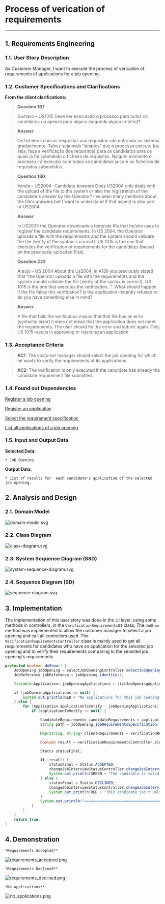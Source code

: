 # Process of verication of requirements

--------

## 1. Requirements Engineering

### 1.1. User Story Description

As Customer Manager, I want to execute the process of verication of requirements of applications for a job opening.

### 1.2. Customer Specifications and Clarifications

**From the client clarifications:**


> **Question 167** 
> 
> Gustavo – US1015 
> Deve ser executado o processo para todos os candidatos ou apenas para alguns (segundo algum critério)?
>
> **Answer**
> 
> Os ficheiros com as respostas aos requisitos vão entrando no sistema gradualmente. Talvez seja mais “simples” 
que o processo execute (ou seja, faça a verificação dos requisitos) para os candidatos para os quais já foi submetido o ficheiro de
requisitos. Nalgum momento o processo irá executar com todos os candidatos já com os ficheiros de requisitos submetidos.



> **Question 180**
> 
>Varela – US2004 -Candidate Answers 
> Does US2004 only deals with the upload of the file to the system or also the registration of the candidate's answer by the Operator?
> I've seen many mentions about the file's answers but I want to understand if that aspect is also part of US2004.
>
> **Answer**
> 
> In US2003 the Operator downloads a template file that he/she uses to register the candidate requirements. In US 2004, the Operator uploads a file with the requirements and the system should validate the file (verify of the syntax is correct). US 1015 is the one that executes the 
verification of requirements for the candidates (based on the previously uploaded files).


> **Question 223**
> 
>Araújo – US 2004 
> About the Us2004, in A180 you previously stated that "the Operator uploads a file with the requirements and 
the system should validate the file (verify of the syntax is correct). US 1015 is the one that executes the verification...". What should happen 
if the file failes this verification? Is the application instantly refused or do you have something else in mind?
>
> **Answer**
> 
> A file that fails the verification means that that file has an error (syntactic error) it does not mean that the application does not meet 
the requirements. The user should fix the error and submit again. Only US 1015 results in approving or rejecting an application.


### 1.3. Acceptance Criteria

> **AC1:**
> The costumer manager should select the job opening for which he wants to verify the requirements of its applications.

> **AC2:**
> The verification is only executed if the candidate has already the candidate requirement file submitted.


### 1.4. Found out Dependencies


[Register a job opening](..%2F..%2FSprintB%2Fadd-jobOpening)

[Register an application](..%2F..%2FSprintB%2Fregister-an-application)

[Select the requirement specification](..%2F..%2FSprintB%2Fselect-the-requirements-specification)

[List all applications of a job opening](..%2F..%2FSprintB%2Flist-job-openings'-application)





### 1.5. Input and Output Data

**Selected Data:**

    * Job Opening

**Output Data:**

    * List of results for  each candidate's application of the selected job opening.




## 2. Analysis and Design

### 2.1. Domain Model
![domain-model.svg](domain-model.svg)

### 2.2. Class Diagram
![class-diagram.svg](class-diagram.svg)

### 2.3. System Sequence Diagram (SSD)
![system-sequence-diagram.svg](system-sequence-diagram.svg)

### 2.4. Sequence Diagram (SD)
![sequence-diagram.svg](sequence-diagram.svg)


## 3. Implementation

The implementation of this user story was done in the UI layer, using some methods in  controllers, in the `VerificationRequirementsUI` class. 
The `doShow` method was implemented to allow the customer manager to select a job opening and call all controllers used.
The `VerificationRequirementsController` class is mainly used to get all requirements for candidates who have an application for the selected job opening and to verify their requirements comparing to the selected job opening's requirements.

```java
protected boolean doShow() {
    JobOpening jobOpening = selectJobOpeningController.selectJobOpening();
    JobReference jobReference = jobOpening.identity();

    Iterable<Application> jobOpeningApplications = listJobOpeningApplicationsController.allApplicationsOfJobOpening(jobReference);

    if (jobOpeningApplications == null) {
        System.out.println(RED + "No applications for this job opening" + RESET);
    } else {
        for (Application applicationToVerify : jobOpeningApplications) {
            if (applicationToVerify != null) {

                CandidateRequirements candidateRequirements = applicationToVerify.candidateRequirements();
                String path = jobOpening.jobRequirementsSpecification().jobRequirementsPath();

                Map<String, String> clientRequirements = verificationRequirementsController.mapCandidate(candidateRequirements.candidateRequirements());

                boolean result = verificationRequirementsController.pluginRequirements(path, clientRequirements);

                Status statusFinal;

                if (result) {
                    statusFinal = Status.ACCEPTED;
                    changeJobInterviewStatusController.changeJobInterviewStatus(statusFinal, applicationToVerify);
                    System.out.println(GREEN + "The candidate is valid for this job opening" + RESET);
                } else {
                    statusFinal = Status.DECLINED;
                    changeJobInterviewStatusController.changeJobInterviewStatus(statusFinal, applicationToVerify);
                    System.out.println(RED + "This candidate isn't valid for this job opening" + RESET);
                }
                System.out.println("=========================================================================================================");
            }
        }
    }
    return true;
}
```

## 4. Demonstration

    *Requirements Accepted**
![requirements_accepted.png](requirements_accepted.png)

    *Requirements Declined**
![requirements_declined.png](requirements_declined.png)

    *No applications**
![no_applications.png](no_applications.png)





